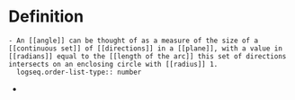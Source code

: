 # Definition
	- An [[angle]] can be thought of as a measure of the size of a [[continuous set]] of [[directions]] in a [[plane]], with a value in [[radians]] equal to the [[length of the arc]] this set of directions intersects on an enclosing circle with [[radius]] 1.
	  logseq.order-list-type:: number
-